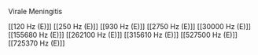 Virale Meningitis

[[120 Hz (E)]]
[[250 Hz (E)]]
[[930 Hz (E)]]
[[2750 Hz (E)]]
[[30000 Hz (E)]]
[[155680 Hz (E)]]
[[262100 Hz (E)]]
[[315610 Hz (E)]]
[[527500 Hz (E)]]
[[725370 Hz (E)]]